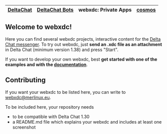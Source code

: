 |[DeltaChat](https://github.com/deltachat)|[DeltaChat Bots](https://github.com/deltachat-bot)|**webxdc: Private Apps**|[cosmos](https://cosmos.delta.chat)|
|----|---|---|---|

## Welcome to webxdc!

Here you can find several webxdc projects, interactive content for the [Delta 
Chat messenger](https://delta.chat). To try out webxdc, just **send an .xdc file as an attachment** in Delta Chat
(minimum version 1.38) and press "Start".

If you want to develop your own webxdc,
best **get started with one of the examples and with the [documentation](https://docs.webxdc.org/)**.


## Contributing

If you want your webxdc to be listed here, you can write to
[webxdc@merlinux.eu](mailto:webxdc@merlinux.eu).

To be included here, your repository needs

- to be compatible with Delta Chat 1.30
- a README.md file which explains your webxdc and includes at least one screenshot
